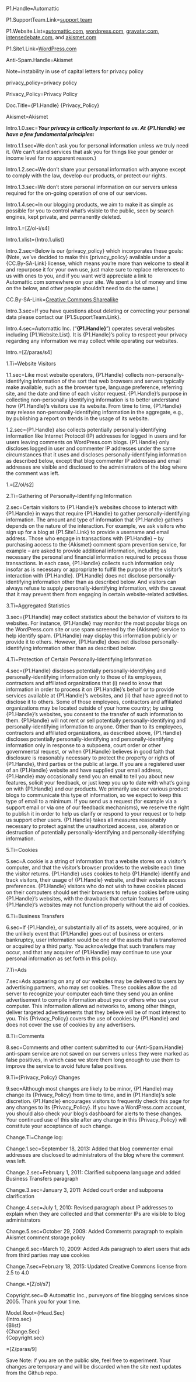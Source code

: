 P1.Handle=<span class="definedterm">Automattic</span>

P1.SupportTeam.Link=<a href="http://en.support.wordpress.com/">support team</a>

P1.Website.List=<a href="https://automattic.com/">automattic.com</a>, <a href="http://wordpress.com/">wordpress.com</a>, <a href="http://gravatar.com/">gravatar.com</a>, <a href="http://intensedebate.com/">intensedebate.com</a>, and <a href="http://akismet.com/">akismet.com</a>

P1.Site1.Link=<a href="http://wordpress.com/">WordPress.com</a>

Anti-Spam.Handle=Akismet

Note=instability in use of capital letters for privacy policy

privacy_policy=privacy policy

Privacy_Policy=Privacy Policy

Doc.Title={P1.Handle} {Privacy_Policy}

Akismet=Akismet

Intro.1.0.sec=<b><i>Your privacy is critically important to us. At {P1.Handle} we have a few fundamental principles:</i></b>

Intro.1.1.sec=We don’t ask you for personal information unless we truly need it. (We can’t stand services that ask you for things like your gender or income level for no apparent reason.)

Intro.1.2.sec=We don’t share your personal information with anyone except to comply with the law, develop our products, or protect our rights.

Intro.1.3.sec=We don’t store personal information on our servers unless required for the on-going operation of one of our services.

Intro.1.4.sec=In our blogging products, we aim to make it as simple as possible for you to control what’s visible to the public, seen by search engines, kept private, and permanently deleted.

Intro.1.=[Z/ol-i/s4]

Intro.1.xlist={Intro.1.ulist}

Intro.2.sec=Below is our {privacy_policy} which incorporates these goals: (Note, we’ve decided to make this {privacy_policy} available under a {CC.By-SA-Link} license, which means you’re more than welcome to steal it and repurpose it for your own use, just make sure to replace references to us with ones to you, and if you want we’d appreciate a link to Automattic.com somewhere on your site. We spent a lot of money and time on the below, and other people shouldn’t need to do the same.)

CC.By-SA-Link=<a href="http://creativecommons.org/licenses/by-sa/4.0/">Creative Commons Sharealike</a>

Intro.3.sec=If you have questions about deleting or correcting your personal data please contact our {P1.SupportTeam.Link}.

Intro.4.sec=Automattic Inc. (“<strong>{P1.Handle}</strong>”) operates several websites including {P1.Website.List}. It is {P1.Handle}’s policy to respect your privacy regarding any information we may collect while operating our websites.

Intro.=[Z/paras/s4]

1.Ti=Website Visitors

1.1.sec=Like most website operators, {P1.Handle} collects non-personally-identifying information of the sort that web browsers and servers typically make available, such as the browser type, language preference, referring site, and the date and time of each visitor request. {P1.Handle}’s purpose in collecting non-personally identifying information is to better understand how {P1.Handle}’s visitors use its website. From time to time, {P1.Handle} may release non-personally-identifying information in the aggregate, e.g., by publishing a report on trends in the usage of its website.

1.2.sec={P1.Handle} also collects potentially personally-identifying information like Internet Protocol (IP) addresses for logged in users and for users leaving comments on WordPress.com blogs. {P1.Handle} only discloses logged in user and commenter IP addresses under the same circumstances that it uses and discloses personally-identifying information as described below, except that blog commenter IP addresses and email addresses are visible and disclosed to the administrators of the blog where the comment was left.

1.=[Z/ol/s2]

2.Ti=Gathering of Personally-Identifying Information

2.sec=Certain visitors to {P1.Handle}’s websites choose to interact with {P1.Handle} in ways that require {P1.Handle} to gather personally-identifying information. The amount and type of information that {P1.Handle} gathers depends on the nature of the interaction. For example, we ask visitors who sign up for a blog at {P1.Site1.Link} to provide a username and email address. Those who engage in transactions with {P1.Handle} – by purchasing access to the {Akismet} comment spam prevention service, for example – are asked to provide additional information, including as necessary the personal and financial information required to process those transactions. In each case, {P1.Handle} collects such information only insofar as is necessary or appropriate to fulfill the purpose of the visitor’s interaction with {P1.Handle}. {P1.Handle} does not disclose personally-identifying information other than as described below. And visitors can always refuse to supply personally-identifying information, with the caveat that it may prevent them from engaging in certain website-related activities.

3.Ti=Aggregated Statistics

3.sec={P1.Handle} may collect statistics about the behavior of visitors to its websites. For instance, {P1.Handle} may monitor the most popular blogs on the WordPress.com site or use spam screened by the {Akismet} service to help identify spam. {P1.Handle} may display this information publicly or provide it to others. However, {P1.Handle} does not disclose personally-identifying information other than as described below.

4.Ti=Protection of Certain Personally-Identifying Information

4.sec={P1.Handle} discloses potentially personally-identifying and personally-identifying information only to those of its employees, contractors and affiliated organizations that (i) need to know that information in order to process it on {P1.Handle}’s behalf or to provide services available at {P1.Handle}’s websites, and (ii) that have agreed not to disclose it to others. Some of those employees, contractors and affiliated organizations may be located outside of your home country; by using {P1.Handle}’s websites, you consent to the transfer of such information to them. {P1.Handle} will not rent or sell potentially personally-identifying and personally-identifying information to anyone. Other than to its employees, contractors and affiliated organizations, as described above, {P1.Handle} discloses potentially personally-identifying and personally-identifying information only in response to a subpoena, court order or other governmental request, or when {P1.Handle} believes in good faith that disclosure is reasonably necessary to protect the property or rights of {P1.Handle}, third parties or the public at large. If you are a registered user of an {P1.Handle} website and have supplied your email address, {P1.Handle} may occasionally send you an email to tell you about new features, solicit your feedback, or just keep you up to date with what’s going on with {P1.Handle} and our products. We primarily use our various product blogs to communicate this type of information, so we expect to keep this type of email to a minimum. If you send us a request (for example via a support email or via one of our feedback mechanisms), we reserve the right to publish it in order to help us clarify or respond to your request or to help us support other users. {P1.Handle} takes all measures reasonably necessary to protect against the unauthorized access, use, alteration or destruction of potentially personally-identifying and personally-identifying information.

5.Ti=Cookies

5.sec=A cookie is a string of information that a website stores on a visitor’s computer, and that the visitor’s browser provides to the website each time the visitor returns. {P1.Handle} uses cookies to help {P1.Handle} identify and track visitors, their usage of {P1.Handle} website, and their website access preferences. {P1.Handle} visitors who do not wish to have cookies placed on their computers should set their browsers to refuse cookies before using {P1.Handle}’s websites, with the drawback that certain features of {P1.Handle}’s websites may not function properly without the aid of cookies.

6.Ti=Business Transfers

6.sec=If {P1.Handle}, or substantially all of its assets, were acquired, or in the unlikely event that {P1.Handle} goes out of business or enters bankruptcy, user information would be one of the assets that is transferred or acquired by a third party. You acknowledge that such transfers may occur, and that any acquirer of {P1.Handle} may continue to use your personal information as set forth in this policy.

7.Ti=Ads

7.sec=Ads appearing on any of our websites may be delivered to users by advertising partners, who may set cookies. These cookies allow the ad server to recognize your computer each time they send you an online advertisement to compile information about you or others who use your computer. This information allows ad networks to, among other things, deliver targeted advertisements that they believe will be of most interest to you. This {Privacy_Policy} covers the use of cookies by {P1.Handle} and does not cover the use of cookies by any advertisers.

8.Ti=Comments

8.sec=Comments and other content submitted to our {Anti-Spam.Handle} anti-spam service are not saved on our servers unless they were marked as false positives, in which case we store them long enough to use them to improve the service to avoid future false positives.

9.Ti={Privacy_Policy} Changes

9.sec=Although most changes are likely to be minor, {P1.Handle} may change its {Privacy_Policy} from time to time, and in {P1.Handle}’s sole discretion. {P1.Handle} encourages visitors to frequently check this page for any changes to its {Privacy_Policy}. If you have a WordPress.com account, you should also check your blog’s dashboard for alerts to these changes. Your continued use of this site after any change in this {Privacy_Policy} will constitute your acceptance of such change. 

Change.Ti=Change log:

Change.1.sec=September 18, 2013:  Added that blog commenter email addresses are disclosed to administrators of the blog where the comment was left.

Change.2.sec=February 1, 2011: Clarified subpoena language and added Business Transfers paragraph

Change.3.sec=January 3, 2011: Added court order and subpoena clarification

Change.4.sec=July 1, 2010: Revised paragraph about IP addresses to explain when they are collected and that commenter IPs are visible to blog administrators

Change.5.sec=October 29, 2009: Added Comments paragraph to explain Akismet comment storage policy

Change.6.sec=March 10, 2009: Added Ads paragraph to alert users that ads from third parties may use cookies

Change.7.sec=February 18, 2015: Updated Creative Commons license from 2.5 to 4.0

Change.=[Z/ol/s7]

Copyright.sec=© Automattic Inc., purveyors of fine blogging services since 2005. Thank you for your time.

Model.Root={Head.Sec}<br>{Intro.sec}<br>{Blist}<br>{Change.Sec}<br>{Copyright.sec}

=[Z/paras/9]
  
  

Save Note: if you are on the public site, feel free to experiment. Your changes are temporary and will be discarded when the site next updates from the Github repo.

